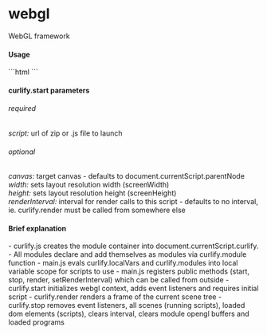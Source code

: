 # webgl
WebGL framework

<h4>Usage</h4>
```html
  <canvas style="width: 480;height: 200">
    <script onload="this.curlify.start({script:'http://api.curlify.com/units/ads/1769/assets/dev.zip',renderInterval:1000/60})" type="text/javascript" src="../curlify.min.js"></script>
  </canvas>
```

<h4>curlify.start parameters</h4>
<h6>required</h6>
<i>script:</i> url of zip or .js file to launch
<h6>optional</h6>
<i>canvas:</i> target canvas - defaults to document.currentScript.parentNode<br>
<i>width:</i> sets layout resolution width (screenWidth)<br>
<i>height:</i> sets layout resolution height (screenHeight)<br>
<i>renderInterval:</i> interval for render calls to this script - defaults to no interval, ie. curlify.render must be called from somewhere else<br>

<h4>Brief explanation</h4>
- curlify.js creates the module container into document.currentScript.curlify.
- All modules declare and add themselves as modules via curlify.module function
- main.js evals curlify.localVars and curlify.modules into local variable scope for scripts to use
- main.js registers public methods (start, stop, render, setRenderInterval) which can be called from outside
- curlify.start initializes webgl context, adds event listeners and requires initial script
- curlify.render renders a frame of the current scene tree
- curlify.stop removes event listeners, all scenes (running scripts), loaded dom elements (scripts), clears interval, clears module opengl buffers and loaded programs
